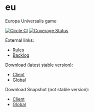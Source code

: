 # eu
Europa Universalis game

[![Circle CI](https://circleci.com/gh/BAMGames/europa-universalis-implementation.png?style=shield)](https://circleci.com/gh/FogiaFr/eu)
[![Coverage Status](https://coveralls.io/repos/github/FogiaFr/eu/badge.svg?branch=master&dummy=1)](https://coveralls.io/github/FogiaFr/eu?branch=master)

External links:
 - [Rules](http://old.bamgames.org/Europa/EU8/dev/master/)
 - [Backlog](https://tree.taiga.io/project/fogiafr-eu/epics)

Download (latest stable version):
 - [Client](https://dl.bintray.com/mkl/eu/com/mkl/eu/front/eu-front-client/1.0.0/eu-front-client-1.0.0-zip.zip)
 - [Global](https://dl.bintray.com/mkl/eu/com/mkl/eu/)

Download Snapshot (not stable version):
 - [Client](https://oss.jfrog.org/artifactory/list/oss-snapshot-local/com/mkl/eu/front/eu-front-client/)
 - [Global](https://oss.jfrog.org/artifactory/list/oss-snapshot-local/com/mkl/eu/)
